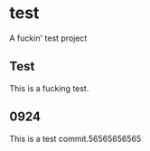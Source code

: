# test
A fuckin' test project

## Test
This is a fucking test.

## 0924
This is a test commit.56565656565